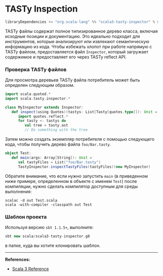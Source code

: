 # TASTy Inspection

```sbt
libraryDependencies += "org.scala-lang" %% "scala3-tasty-inspector" % scalaVersion.value
```

TASTy файлы содержат полное типизированное дерево класса, включая исходные позиции и документацию. 
Это идеально подходит для инструментов, которые анализируют или извлекают семантическую информацию из кода. 
Чтобы избежать хлопот при работе напрямую с TASTy файлом, 
предоставляется файл `Inspector`, который загружает содержимое и предоставляет его через TASTy reflect API.


### Проверка TASTy файлов

Для просмотра деревьев TASTy файла потребитель может быть определен следующим образом.

```scala
import scala.quoted.*
import scala.tasty.inspector.*

class MyInspector extends Inspector:
   def inspect(using Quotes)(tastys: List[Tasty[quotes.type]]): Unit =
      import quotes.reflect.*
      for tasty <- tastys do
         val tree = tasty.ast
         // Do something with the tree
```

Затем можно создать экземпляр потребителя с помощью следующего кода, чтобы получить дерево файла `foo/Bar.tasty`.

```scala
object Test:
   def main(args: Array[String]): Unit =
      val tastyFiles = List("foo/Bar.tasty")
      TastyInspector.inspectTastyFiles(tastyFiles)(new MyInspector)
```

Обратите внимание, что если нужно запустить `main` 
(в приведенном ниже примере, определенном в объекте с именем `Test`) после компиляции,
нужно сделать компилятор доступным для среды выполнения:

```
scalac -d out Test.scala
scala -with-compiler -classpath out Test
```

### Шаблон проекта

Используя версию `sbt 1.1.5+`, выполните:

```sbt
sbt new scala/scala3-tasty-inspector.g8
```

в папке, куда вы хотите клонировать шаблон.


---

**References:**
- [Scala 3 Reference](https://docs.scala-lang.org/scala3/reference/metaprogramming/tasty-inspect.html)
